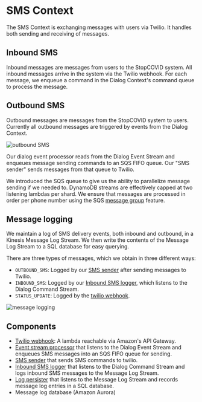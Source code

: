 # SMS Context

The SMS Context is exchanging messages with users via Twilio. It handles both sending and receiving of messages.

## Inbound SMS

Inbound messages are messages from users to the StopCOVID system. All inbound messages arrive in the system via the Twilio webhook. For each message, we enqueue a command in the Dialog Context's command queue to process the message.

## Outbound SMS

Outbound messages are messages from the StopCOVID system to users. Currently all outbound messages are triggered by events from the Dialog Context.

![outbound SMS](sms_context_outbound.png)

Our dialog event processor reads from the Dialog Event Stream and enqueues message sending commands to an SQS FIFO queue. Our "SMS sender" sends messages from that queue to Twilio.

We introduced the SQS queue to give us the ability to parallelize message sending if we needed to. DynamoDB streams are effectively capped at two listening lambdas per shard. We ensure that messages are processed in order per phone number using the SQS [message group](https://docs.aws.amazon.com/AWSSimpleQueueService/latest/SQSDeveloperGuide/using-messagegroupid-property.html) feature.

## Message logging

We maintain a log of SMS delivery events, both inbound and outbound, in a Kinesis Message Log Stream. We then write the contents of the Message Log Stream to a SQL database for easy querying.

There are three types of messages, which we obtain in three different ways:

* `OUTBOUND_SMS`: Logged by our [SMS sender](../stopcovid/sms/aws_lambdas/send_sms_batch.py) after sending messages to Twilio.
* `INBOUND_SMS`: Logged by our [Inbound SMS logger](../stopcovid/sms/aws_lambdas/log_inbound_sms.py), which listens to the Dialog Command Stream.
* `STATUS_UPDATE`: Logged by the [twilio webhook](../stopcovid/sms/aws_lambdas/twilio_webhook.py).

![message logging](sms_message_logging.png)

## Components

* [Twilio webhook](../stopcovid/sms/aws_lambdas/twilio_webhook.py): A lambda reachable via Amazon's API Gateway.
* [Event stream processor](../stopcovid/sms/aws_lambdas/enqueue_sms_batch.py) that listens to the Dialog Event Stream and enqueues SMS messages into an SQS FIFO queue for sending.
* [SMS sender](../stopcovid/sms/aws_lambdas/send_sms_batch.py) that sends SMS commands to twilio.
* [Inbound SMS logger](../stopcovid/sms/aws_lambdas/log_inbound_sms.py) that listens to the Dialog Command Stream and logs inbound SMS messages to the Message Log Stream.
* [Log persister](../stopcovid/sms/aws_lambdas/persist_logs.py) that listens to the Message Log Stream and records message log entries in a SQL database.
* Message log database (Amazon Aurora)

